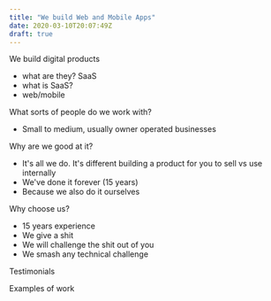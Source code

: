 ```yaml
---
title: "We build Web and Mobile Apps"
date: 2020-03-10T20:07:49Z
draft: true
---
```


We build digital products
- what are they? SaaS 
- what is SaaS?
- web/mobile

What sorts of people do we work with?
- Small to medium, usually owner operated businesses

Why are we good at it?
- It's all we do. It's different building a product for you to sell vs use internally
- We've done it forever (15 years)
- Because we also do it ourselves

Why choose us?
- 15 years experience
- We give a shit
- We will challenge the shit out of you
- We smash any technical challenge

Testimonials

Examples of work
